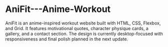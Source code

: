# AniFit---Anime-Workout
AniFit is an anime-inspired workout website built with HTML, CSS, Flexbox, and Grid. It features motivational quotes, character physique cards, a gallery, and a contact section. The design is currently desktop-focused with responsiveness and final polish planned in the next update.
